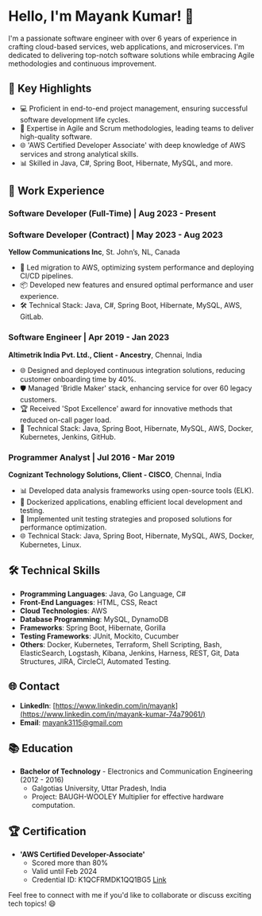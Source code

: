 # Hello, I'm Mayank Kumar! 👋

I'm a passionate software engineer with over 6 years of experience in crafting cloud-based services, web applications, and microservices. I'm dedicated to delivering top-notch software solutions while embracing Agile methodologies and continuous improvement.

## 🚀 Key Highlights

- 💻 Proficient in end-to-end project management, ensuring successful software development life cycles.
- 🎯 Expertise in Agile and Scrum methodologies, leading teams to deliver high-quality software.
- 🌐 'AWS Certified Developer Associate' with deep knowledge of AWS services and strong analytical skills.
- 📊 Skilled in Java, C#, Spring Boot, Hibernate, MySQL, and more.

## 🌟 Work Experience

### Software Developer (Full-Time) | Aug 2023 - Present
### Software Developer (Contract) | May 2023 - Aug 2023
**Yellow Communications Inc**, St. John’s, NL, Canada

- 🚀 Led migration to AWS, optimizing system performance and deploying CI/CD pipelines.
- 📦 Developed new features and ensured optimal performance and user experience.
- 🛠️ Technical Stack: Java, C#, Spring Boot, Hibernate, MySQL, AWS, GitLab.

### Software Engineer | Apr 2019 - Jan 2023
**Altimetrik India Pvt. Ltd., Client - Ancestry**, Chennai, India

- 🌐 Designed and deployed continuous integration solutions, reducing customer onboarding time by 40%.
- 🛡️ Managed 'Bridle Maker' stack, enhancing service for over 60 legacy customers.
- 🏆 Received 'Spot Excellence' award for innovative methods that reduced on-call pager load.
- 🌱 Technical Stack: Java, Spring Boot, Hibernate, MySQL, AWS, Docker, Kubernetes, Jenkins, GitHub.

### Programmer Analyst | Jul 2016 - Mar 2019
**Cognizant Technology Solutions, Client - CISCO**, Chennai, India

- 📊 Developed data analysis frameworks using open-source tools (ELK).
- 🐳 Dockerized applications, enabling efficient local development and testing.
- 💼 Implemented unit testing strategies and proposed solutions for performance optimization.
- 🌐 Technical Stack: Java, Spring Boot, Hibernate, MySQL, AWS, Docker, Kubernetes, Linux.

## 🛠️ Technical Skills

- **Programming Languages**: Java, Go Language, C#
- **Front-End Languages**: HTML, CSS, React
- **Cloud Technologies**: AWS
- **Database Programming**: MySQL, DynamoDB
- **Frameworks**: Spring Boot, Hibernate, Gorilla
- **Testing Frameworks**: JUnit, Mockito, Cucumber
- **Others**: Docker, Kubernetes, Terraform, Shell Scripting, Bash, ElasticSearch, Logstash, Kibana, Jenkins, Harness, REST, Git, Data Structures, JIRA, CircleCI, Automated Testing.

## 🌐 Contact

- **LinkedIn**: [https://www.linkedin.com/in/mayank](https://www.linkedin.com/in/mayank-kumar-74a79061/)
- **Email**: mayank3115@gmail.com

## 📚 Education

- **Bachelor of Technology** - Electronics and Communication Engineering (2012 - 2016)
  - Galgotias University, Uttar Pradesh, India
  - Project: BAUGH-WOOLEY Multiplier for effective hardware computation.

## 🏆 Certification

- **'AWS Certified Developer-Associate'**
  - Scored more than 80%
  - Valid until Feb 2024
  - Credential ID: K1QCFRMDK1QQ1BG5 [Link](https://example.com/aws-certification)

Feel free to connect with me if you'd like to collaborate or discuss exciting tech topics! 😄
